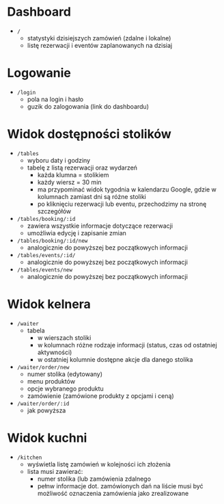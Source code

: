 # Dashboard

- `/`
    - statystyki dzisiejszych zamówień (zdalne i lokalne)
    - listę rezerwacji i eventów zaplanowanych na dzisiaj

# Logowanie

- `/login`
    - pola na login i hasło
    - guzik do zalogowania (link do dashboardu)

# Widok dostępności stolików

- `/tables`
    - wyboru daty i godziny 
    - tabelę z listą rezerwacji oraz wydarzeń
        - każda klumna = stolikiem
        - każdy wiersz = 30 min
        - ma przypominać widok tygodnia w kalendarzu Google, gdzie w kolumnach zamiast dni są różne stoliki 
        - po kliknięciu rezerwacji lub eventu, przechodzimy na stronę szczegółów
- `/tables/booking/:id`
    - zawiera wszystkie informacje dotyczące rezerwacji
    - umożliwia edycję i zapisanie zmian
- `/tables/booking/:id/new`
    - analogicznie do powyższej bez początkowych informacji
- `/tables/events/:id/`
    - analogicznie do powyższej bez początkowych informacji
- `/tables/events/new`
    - analogicznie do powyższej bez początkowych informacji


# Widok kelnera

- `/waiter`
    - tabela 
        - w wierszach stoliki
        - w kolumnach różne rodzaje informacji (status, czas od ostatniej aktywności)
        - w ostatniej kolumnie dostępne akcje dla danego stolika
- `/waiter/order/new`
    - numer stolika (edytowany)
    - menu produktów
    - opcje wybranego produktu
    - zamówienie (zamówione produkty z opcjami i ceną)
- `/waiter/order/:id`
    - jak powyższa

# Widok kuchni

- `/kitchen`
    - wyświetla listę zamówień w kolejności ich złożenia
    - lista musi zawierać:
        - numer stolika (lub zamówienia zdalnego
        - pełnw informacje dot. zamówionych dań na liście musi być możliwość oznaczenia zamówienia jako zrealizowane